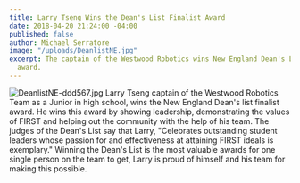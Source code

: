 ```yaml
---
title: Larry Tseng Wins the Dean's List Finalist Award
date: 2018-04-20 21:24:00 -04:00
published: false
author: Michael Serratore
image: "/uploads/DeanlistNE.jpg"
excerpt: The captain of the Westwood Robotics wins New England Dean's List Finalist
  award.
---
```


![DeanlistNE-ddd567.jpg](/uploads/DeanlistNE-ddd567.jpg)
Larry Tseng captain of the Westwood Robotics Team as a Junior in high school, wins the New England Dean's list finalist award. He wins this award by showing leadership, demonstrating the values of FIRST and helping out the community with the help of his team. The judges of the Dean's List say that Larry, "Celebrates outstanding student leaders whose passion for and effectiveness at attaining FIRST ideals is exemplary." Winning the Dean's List is the most valuable awards for one single person on the team to get, Larry is proud of himself and his team for making this possible.